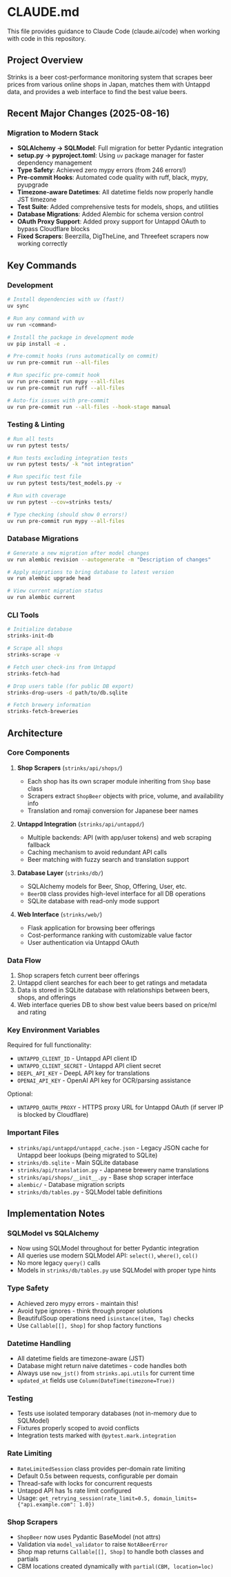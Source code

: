 # CLAUDE.md

This file provides guidance to Claude Code (claude.ai/code) when working with code in this repository.

## Project Overview

Strinks is a beer cost-performance monitoring system that scrapes beer prices from various online shops in Japan, matches them with Untappd data, and provides a web interface to find the best value beers.

## Recent Major Changes (2025-08-16)

### Migration to Modern Stack

- **SQLAlchemy → SQLModel**: Full migration for better Pydantic integration
- **setup.py → pyproject.toml**: Using `uv` package manager for faster dependency management
- **Type Safety**: Achieved zero mypy errors (from 246 errors!)
- **Pre-commit Hooks**: Automated code quality with ruff, black, mypy, pyupgrade
- **Timezone-aware Datetimes**: All datetime fields now properly handle JST timezone
- **Test Suite**: Added comprehensive tests for models, shops, and utilities
- **Database Migrations**: Added Alembic for schema version control
- **OAuth Proxy Support**: Added proxy support for Untappd OAuth to bypass Cloudflare blocks
- **Fixed Scrapers**: Beerzilla, DigTheLine, and Threefeet scrapers now working correctly

## Key Commands

### Development

```bash
# Install dependencies with uv (fast!)
uv sync

# Run any command with uv
uv run <command>

# Install the package in development mode
uv pip install -e .

# Pre-commit hooks (runs automatically on commit)
uv run pre-commit run --all-files

# Run specific pre-commit hook
uv run pre-commit run mypy --all-files
uv run pre-commit run ruff --all-files

# Auto-fix issues with pre-commit
uv run pre-commit run --all-files --hook-stage manual
```

### Testing & Linting

```bash
# Run all tests
uv run pytest tests/

# Run tests excluding integration tests
uv run pytest tests/ -k "not integration"

# Run specific test file
uv run pytest tests/test_models.py -v

# Run with coverage
uv run pytest --cov=strinks tests/

# Type checking (should show 0 errors!)
uv run pre-commit run mypy --all-files
```

### Database Migrations

```bash
# Generate a new migration after model changes
uv run alembic revision --autogenerate -m "Description of changes"

# Apply migrations to bring database to latest version
uv run alembic upgrade head

# View current migration status
uv run alembic current
```

### CLI Tools

```bash
# Initialize database
strinks-init-db

# Scrape all shops
strinks-scrape -v

# Fetch user check-ins from Untappd
strinks-fetch-had

# Drop users table (for public DB export)
strinks-drop-users -d path/to/db.sqlite

# Fetch brewery information
strinks-fetch-breweries
```

## Architecture

### Core Components

1. **Shop Scrapers** (`strinks/api/shops/`)
   - Each shop has its own scraper module inheriting from `Shop` base class
   - Scrapers extract `ShopBeer` objects with price, volume, and availability info
   - Translation and romaji conversion for Japanese beer names

2. **Untappd Integration** (`strinks/api/untappd/`)
   - Multiple backends: API (with app/user tokens) and web scraping fallback
   - Caching mechanism to avoid redundant API calls
   - Beer matching with fuzzy search and translation support

3. **Database Layer** (`strinks/db/`)
   - SQLAlchemy models for Beer, Shop, Offering, User, etc.
   - `BeerDB` class provides high-level interface for all DB operations
   - SQLite database with read-only mode support

4. **Web Interface** (`strinks/web/`)
   - Flask application for browsing beer offerings
   - Cost-performance ranking with customizable value factor
   - User authentication via Untappd OAuth

### Data Flow

1. Shop scrapers fetch current beer offerings
2. Untappd client searches for each beer to get ratings and metadata
3. Data is stored in SQLite database with relationships between beers, shops, and offerings
4. Web interface queries DB to show best value beers based on price/ml and rating

### Key Environment Variables

Required for full functionality:

- `UNTAPPD_CLIENT_ID` - Untappd API client ID
- `UNTAPPD_CLIENT_SECRET` - Untappd API client secret
- `DEEPL_API_KEY` - DeepL API key for translations
- `OPENAI_API_KEY` - OpenAI API key for OCR/parsing assistance

Optional:

- `UNTAPPD_OAUTH_PROXY` - HTTPS proxy URL for Untappd OAuth (if server IP is blocked by Cloudflare)

### Important Files

- `strinks/api/untappd/untappd_cache.json` - Legacy JSON cache for Untappd beer lookups (being migrated to SQLite)
- `strinks/db.sqlite` - Main SQLite database
- `strinks/api/translation.py` - Japanese brewery name translations
- `strinks/api/shops/__init__.py` - Base shop scraper interface
- `alembic/` - Database migration scripts
- `strinks/db/tables.py` - SQLModel table definitions

## Implementation Notes

### SQLModel vs SQLAlchemy

- Now using SQLModel throughout for better Pydantic integration
- All queries use modern SQLModel API: `select()`, `where()`, `col()`
- No more legacy `query()` calls
- Models in `strinks/db/tables.py` use SQLModel with proper type hints

### Type Safety

- Achieved zero mypy errors - maintain this!
- Avoid type ignores - think through proper solutions
- BeautifulSoup operations need `isinstance(item, Tag)` checks
- Use `Callable[[], Shop]` for shop factory functions

### Datetime Handling

- All datetime fields are timezone-aware (JST)
- Database might return naive datetimes - code handles both
- Always use `now_jst()` from `strinks.api.utils` for current time
- `updated_at` fields use `Column(DateTime(timezone=True))`

### Testing

- Tests use isolated temporary databases (not in-memory due to SQLModel)
- Fixtures properly scoped to avoid conflicts
- Integration tests marked with `@pytest.mark.integration`

### Rate Limiting

- `RateLimitedSession` class provides per-domain rate limiting
- Default 0.5s between requests, configurable per domain
- Thread-safe with locks for concurrent requests
- Untappd API has 1s rate limit configured
- Usage: `get_retrying_session(rate_limit=0.5, domain_limits={"api.example.com": 1.0})`

### Shop Scrapers

- `ShopBeer` now uses Pydantic BaseModel (not attrs)
- Validation via `model_validator` to raise `NotABeerError`
- Shop map returns `Callable[[], Shop]` to handle both classes and partials
- CBM locations created dynamically with `partial(CBM, location=loc)`
